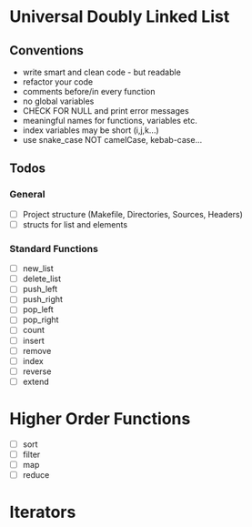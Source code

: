 # Universal Doubly Linked List

## Conventions
- write smart and clean code - but readable
- refactor your code
- comments before/in every function
- no global variables
- CHECK FOR NULL and print error messages
- meaningful names for functions, variables etc.
- index variables may be short (i,j,k...)
- use snake_case NOT camelCase, kebab-case...

## Todos
### General
- [ ] Project structure (Makefile, Directories, Sources, Headers)
- [ ] structs for list and elements
### Standard Functions
- [ ] new_list
- [ ] delete_list
- [ ] push_left
- [ ] push_right
- [ ] pop_left
- [ ] pop_right
- [ ] count
- [ ] insert
- [ ] remove
- [ ] index
- [ ] reverse
- [ ] extend
# Higher Order Functions
- [ ] sort
- [ ] filter
- [ ] map
- [ ] reduce
# Iterators
